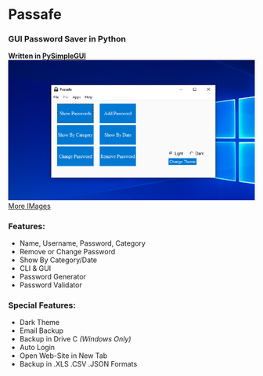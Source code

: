 # Passafe
 ### GUI Password Saver in Python
 **Written in [PySimpleGUI](https://github.com/PySimpleGUI/PySimpleGUI "PySimpleGUI")**
[![Passafe](./Images/Main.png "Passafe")](./Images/Main.png "Passafe")
[More IMages](./Images "More IMages")

### Features:
 + Name, Username, Password, Category 
 + Remove or Change Password
 + Show By Category/Date
 + CLI & GUI
 + Password Generator
 + Password Validator

### Special Features:
 + Dark Theme 
 + Email Backup
 + Backup in Drive C *(Windows Only)*
 + Auto Login
 + Open Web-Site in New Tab
 + Backup in .XLS .CSV .JSON Formats

